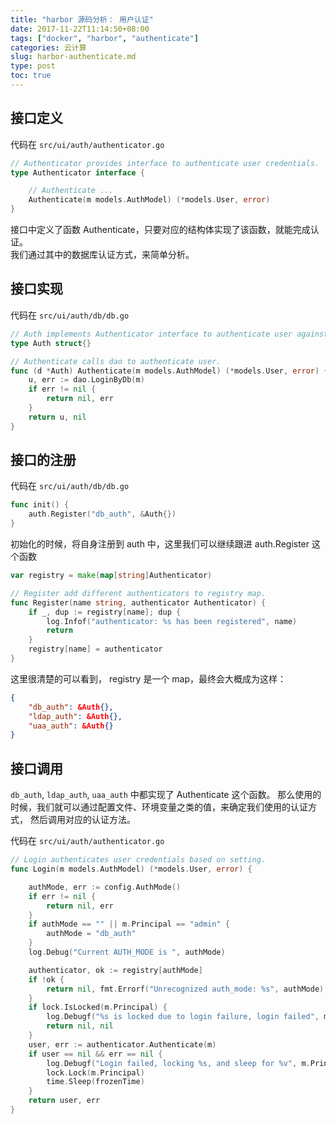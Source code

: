```yaml
---
title: "harbor 源码分析： 用户认证"
date: 2017-11-22T11:14:50+08:00
tags: ["docker", "harbor", "authenticate"]
categories: 云计算
slug: harbor-authenticate.md
type: post
toc: true
---
```



## 接口定义
代码在 `src/ui/auth/authenticator.go`  

```go
// Authenticator provides interface to authenticate user credentials.
type Authenticator interface {

	// Authenticate ...
	Authenticate(m models.AuthModel) (*models.User, error)
}
```

接口中定义了函数 Authenticate，只要对应的结构体实现了该函数，就能完成认证。  
我们通过其中的数据库认证方式，来简单分析。

## 接口实现
代码在 `src/ui/auth/db/db.go`

```go
// Auth implements Authenticator interface to authenticate user against DB.
type Auth struct{}

// Authenticate calls dao to authenticate user.
func (d *Auth) Authenticate(m models.AuthModel) (*models.User, error) {
	u, err := dao.LoginByDb(m)
	if err != nil {
		return nil, err
	}
	return u, nil
}
```

## 接口的注册
代码在 `src/ui/auth/db/db.go`

```go
func init() {
	auth.Register("db_auth", &Auth{})
}

```

初始化的时候，将自身注册到 auth 中，这里我们可以继续跟进 auth.Register 这个函数

```go
var registry = make(map[string]Authenticator)

// Register add different authenticators to registry map.
func Register(name string, authenticator Authenticator) {
	if _, dup := registry[name]; dup {
		log.Infof("authenticator: %s has been registered", name)
		return
	}
	registry[name] = authenticator
}
```

这里很清楚的可以看到， registry 是一个 map，最终会大概成为这样：

```json
{
    "db_auth": &Auth{},
    "ldap_auth": &Auth{},
    "uaa_auth": &Auth{}
}
```

## 接口调用
`db_auth`, `ldap_auth`, `uaa_auth` 中都实现了 Authenticate 这个函数。
那么使用的时候，我们就可以通过配置文件、环境变量之类的值，来确定我们使用的认证方式，
然后调用对应的认证方法。

代码在 `src/ui/auth/authenticator.go`

```go
// Login authenticates user credentials based on setting.
func Login(m models.AuthModel) (*models.User, error) {

	authMode, err := config.AuthMode()
	if err != nil {
		return nil, err
	}
	if authMode == "" || m.Principal == "admin" {
		authMode = "db_auth"
	}
	log.Debug("Current AUTH_MODE is ", authMode)

	authenticator, ok := registry[authMode]
	if !ok {
		return nil, fmt.Errorf("Unrecognized auth_mode: %s", authMode)
	}
	if lock.IsLocked(m.Principal) {
		log.Debugf("%s is locked due to login failure, login failed", m.Principal)
		return nil, nil
	}
	user, err := authenticator.Authenticate(m)
	if user == nil && err == nil {
		log.Debugf("Login failed, locking %s, and sleep for %v", m.Principal, frozenTime)
		lock.Lock(m.Principal)
		time.Sleep(frozenTime)
	}
	return user, err
}
```